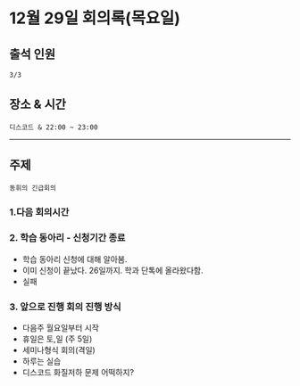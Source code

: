# **12월 29일 회의록(목요일)**

## **출석 인원**
```
3/3
```

## **장소 & 시간**
```
디스코드 & 22:00 ~ 23:00
```
---
## **주제**
```
동휘의 긴급회의
```

### **1.다음 회의시간**

### **2. 학습 동아리 - 신청기간 종료**
- 학습 동아리 신청에 대해 알아봄.
- 이미 신청이 끝났다. 26일까지. 학과 단톡에 올라왔다함. 
- 실패 

### **3. 앞으로 진행 회의 진행 방식**
- 다음주 월요일부터 시작 
- 휴일은 토,일 (주 5일)
- 세미나형식 회의(격일)
- 하루는 실습
- 디스코드 화질저하 문제 어떡하지?